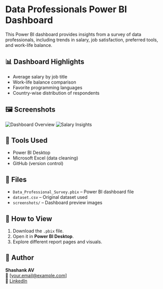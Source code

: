 # Data Professionals Power BI Dashboard

This Power BI dashboard provides insights from a survey of data professionals, including trends in salary, job satisfaction, preferred tools, and work-life balance.

## 📊 Dashboard Highlights
- Average salary by job title
- Work-life balance comparison
- Favorite programming languages
- Country-wise distribution of respondents

## 🖼️ Screenshots
![Dashboard Overview](screenshots/dashboard_overview.png)
![Salary Insights](screenshots/salary_insights.png)

## 🧰 Tools Used
- Power BI Desktop
- Microsoft Excel (data cleaning)
- GitHub (version control)

## 📂 Files
- `Data_Professional_Survey.pbix` – Power BI dashboard file
- `dataset.csv` – Original dataset used
- `screenshots/` – Dashboard preview images

## 🚀 How to View
1. Download the `.pbix` file.
2. Open it in **Power BI Desktop**.
3. Explore different report pages and visuals.

## 📝 Author
**Shashank AV**  
📧 [your.email@example.com]  
🔗 [LinkedIn](https://linkedin.com/in/yourprofile)
